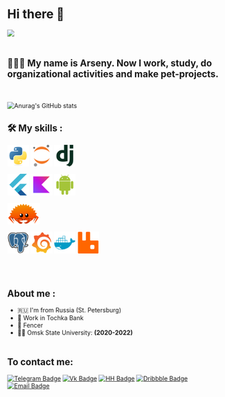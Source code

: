 # Hi there 👋

![](./coding.gif)
<br></br>

## 👨🏻‍💻 My name is Arseny. Now I work, study, do organizational activities and make pet-projects.  
<br></br>
![Anurag's GitHub stats](https://github-readme-stats.vercel.app/api?username=ars-kalinichenko&show_icons=true&theme=radical)



## 🛠️ My skills  :

<code><img height="50" src="https://github.com/devicons/devicon/blob/master/icons/python/python-original.svg" alt="python"></code>
<code><img height="50" src="https://github.com/devicons/devicon/blob/master/icons/jupyter/jupyter-original.svg" alt="jupyter"></code>
<code><img height="50" src="https://github.com/devicons/devicon/blob/master/icons/django/django-plain.svg" alt="django"></code>

<code><img height="50" src="https://github.com/devicons/devicon/blob/master/icons/flutter/flutter-original.svg" alt="flutter"></code>
<code><img height="50" src="https://github.com/devicons/devicon/blob/master/icons/kotlin/kotlin-original.svg" alt="kotlin"></code>
<code><img height="50" src="https://github.com/devicons/devicon/blob/master/icons/android/android-original.svg" alt="android"></code>

<code><img height="50" src="./ferris_rust.svg" alt="rust"></code>

<code><img height="50" src="https://github.com/devicons/devicon/blob/master/icons/postgresql/postgresql-original.svg" alt="postgresql"></code>
<code><img height="50" src="https://github.com/devicons/devicon/blob/master/icons/grafana/grafana-original.svg" alt="grafana"></code>
<code><img height="50" src="https://github.com/devicons/devicon/blob/master/icons/docker/docker-plain.svg" alt="docker"></code>
<code><img height="50" src="./rabbitmq-logo-svgrepo-com.svg" alt="rabbitmq"></code>


<br></br>

## About me :
* 🇷🇺 I'm from Russia (St. Petersburg)
* 🤍 Work in Tochka Bank
* 🤺 Fencer
* 👨‍🏫 Omsk State University: **(2020-2022)**
<br></br>
## To contact me:

[![Telegram Badge](https://img.shields.io/badge/-Telegram-0088cc?style=flat&logo=Telegram&logoColor=white&color=9cf)](https://t.me/bestelde_chaos)
[![Vk Badge](https://img.shields.io/badge/-Vkontakte-0088cc?style=flat&logo=VK&logoColor=white)](https://vk.com/bestelde_chaos)
[![HH Badge](https://img.shields.io/badge/-HeadHunter-0088cc?style=flat&logo=Hypothesis&logoColor=white&color=red)](https://omsk.hh.ru/resume/6a0246a5ff083b589f0039ed1f6f354178306d)
[![Dribbble Badge](https://img.shields.io/badge/-Dribbble-0088cc?style=flat&logo=Dribbble&logoColor=white&color=blueviolet)](https://dribbble.com/ars-kalinichenko)
[![Email Badge](https://img.shields.io/badge/-Email-0088cc?style=flat&logo=Gmail&logoColor=white&color=red)](https://ars.kalinichenko@gmail.com)
